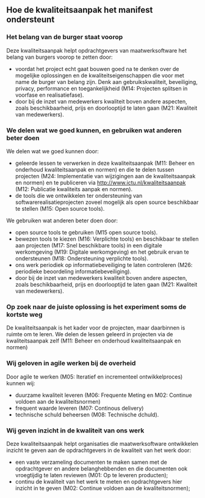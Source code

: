 ## Hoe de kwaliteitsaanpak het manifest ondersteunt

### Het belang van de burger staat voorop

Deze kwaliteitsaanpak helpt opdrachtgevers van maatwerksoftware het belang van burgers voorop te zetten
door:

- voordat het project echt gaat bouwen goed na te denken over de mogelijke oplossingen en de kwaliteitseigenschappen
die voor met name de burger van belang zijn. Denk aan gebruikskwaliteit, beveiliging, privacy, performance en 
toegankelijkheid (M14: Projecten splitsen in voorfase en realisatiefase).
- door bij de inzet van medewerkers kwaliteit boven andere aspecten, zoals beschikbaarheid, prijs en doorlooptijd
te laten gaan (M21: Kwaliteit van medewerkers).

### We delen wat we goed kunnen, en gebruiken wat anderen beter doen

We delen wat we goed kunnen door:
- geleerde lessen te verwerken in deze kwaliteitsaanpak (M11: Beheer en onderhoud kwaliteitsaanpak en normen) 
en die te delen tussen projecten (M24: Implementatie van wijzigingen aan de kwaliteitsaanpak en normen) en 
te publiceren via http://www.ictu.nl/kwaliteitsaanpak (M12: Publicatie kwaliteits aanpak en normen).
- de tools die we ontwikkelen ter ondersteuning van softwarerealisatieprojecten 
zoveel mogelijk als open source beschikbaar te stellen (M15: Open source tools).

We gebruiken wat anderen beter doen door:
- open source tools te gebruiken (M15 open source tools).
- bewezen tools te kiezen (M16: Verplichte tools) en beschikbaar te stellen aan projecten (M17: Snel beschikbare tools) 
in een digitale werkomgeving (M19: Digitale werkomgeving) en het gebruik ervan te ondersteunen 
(M18: Ondersteuning verplichte tools).
- ons werk periodiek op informatiebeveiliging te laten controleren (M26: periodieke beoordeling informatiebeveiliging).
- door bij de inzet van medewerkers kwaliteit boven andere aspecten, zoals beschikbaarheid, prijs en doorlooptijd
te laten gaan (M21: Kwaliteit van medewerkers).

### Op zoek naar de juiste oplossing is het experiment soms de kortste weg

De kwaliteitsaanpak is het kader voor de projecten, maar daarbinnen is ruimte om te leren. 
We delen de lessen geleerd in projecten via de kwaliteitsaanpak zelf 
(M11: Beheer en onderhoud kwaliteitsaanpak en normen)

### Wij geloven in agile werken bij de overheid

Door agile te werken (M05: Iteratief en incrementeel ontwikkelproces) kunnen wij:
- duurzame kwaliteit leveren (M06: Frequente Meting en M02: Continue voldoen aan de kwaliteitsnormen)
- frequent waarde leveren (M07: Continous delivery)
- technische schuld beheersen (M08: Technische dchuld).

### Wij geven inzicht in de kwaliteit van ons werk

Deze kwaliteitsaanpak helpt organisaties die maatwerksoftware ontwikkelen inzicht te geven aan de 
opdrachtgevers in de kwaliteit van het werk door:
- een vaste verzameling documenten te maken samen met de opdrachtgever en andere belanghebbenden en die documenten 
ook vroegtijdig te laten reviewen (M01: Op te leveren producten);
- continu de kwaliteit van het werk te meten en opdrachtgevers hier inzicht in te geven 
(M02: Continue voldoen aan de kwaliteitsnormen);



